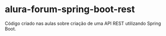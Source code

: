 # alura-forum-spring-boot-rest

Código criado nas aulas sobre criação de uma API REST utilizando Spring Boot. 
